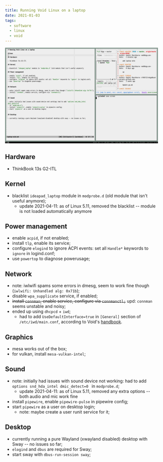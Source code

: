 ```yaml
---
title: Running Void Linux on a laptop
date: 2021-01-03
tags:
  - software
  - linux
  - void
---
```


![Sway running on Void Linux](/img/laptop-sway-void.png)

## Hardware

- ThinkBook 13s G2-ITL

## Kernel

- blacklist `ideapad_laptop` module in `modprobe.d` (old module that isn't
  useful anymore);
  - update 2021-04-11: as of Linux 5.11, removed the blacklist -- module is not
    loaded automatically anymore

## Power management

- enable `acpid`, if not enabled;
- install `tlp`, enable its service;
- configure `elogind` to ignore ACPI events: set all `Handle*` keywords to
  `ignore` in logind.conf;
- use `powertop` to diagnose powerusage;

## Network

- note: iwlwifi spams some errors in dmesg, seem to work fine though
  (`iwlwifi: Unhandled alg: 0x71b`);
- disable `wpa_supplicate` service, if enabled;
- ~~install `connman`, enable service, configure via `connmanctl;`~~ upd:
  `connman` seems unstable and noisy;
- ended up using `dhcpcd` + `iwd`;
  - had to add `UseDefaultInterface=true` in `[General]` section of
    `/etc/iwd/main.conf`, according to Void's
    [handbook](https://docs.voidlinux.org/config/network/iwd.html#troubleshooting).

## Graphics

- mesa works out of the box;
- for vulkan, install `mesa-vulkan-intel`;

## Sound

- note: initially had issues with sound device not working: had to add
  `options snd_hda_intel dmic_detect=0 ` in `modprobe.d`;
  - update 2021-04-11: as of Linux 5.11, removed any extra options -- both audio
    and mic work fine
- install `pipewire`, enable `pipewire-pulse` in pipewire config;
- start `pipewire` as a user on desktop login;
  - note: maybe create a user runit service for it;

## Desktop

- currently running a pure Wayland (xwayland disabled) desktop with Sway -- no
  issues so far;
- `elogind` and `dbus` are required for Sway;
- start sway with `dbus-run-session sway`;
